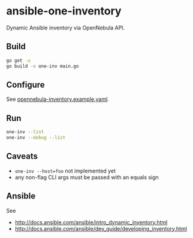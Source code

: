 # ansible-one-inventory

Dynamic Ansible inventory via OpenNebula API.

## Build

```bash
go get -u
go build -o one-inv main.go
```

## Configure

See [opennebula-inventory.example.yaml](https://github.com/marthjod/ansible-one-inventory/blob/master/opennebula-inventory.example.yaml).

## Run

```bash
one-inv --list
one-inv --debug --list
```

## Caveats

- `one-inv --host=foo` not implemented yet
- any non-flag CLI args must be passed with an equals sign

## Ansible

See

- http://docs.ansible.com/ansible/intro_dynamic_inventory.html
- http://docs.ansible.com/ansible/dev_guide/developing_inventory.html